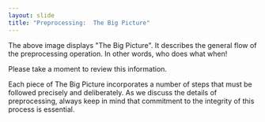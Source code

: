 ```yaml
---
layout: slide
title: "Preprocessing:  The Big Picture"
---
```


The above image displays "The Big Picture".  It describes the general flow of the preprocessing operation.  In other words, who does what when!

Please take a moment to review this information. 

Each piece of The Big Picture incorporates a number of steps that must be followed precisely and deliberately.  As we discuss the details of preprocessing, always keep in mind that commitment to the integrity of this process is essential.

